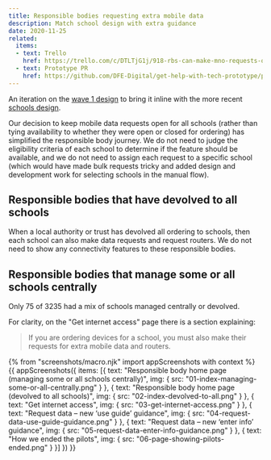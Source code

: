 ```yaml
---
title: Responsible bodies requesting extra mobile data
description: Match school design with extra guidance
date: 2020-11-25
related:
  items:
  - text: Trello
    href: https://trello.com/c/DTLTjG1j/918-rbs-can-make-mno-requests-on-behalf-of-schools
  - text: Prototype PR
    href: https://github.com/DFE-Digital/get-help-with-tech-prototype/pull/26
---
```


An iteration on the [wave 1 design](/pilot-launch/#request-extra-mobile-data) to bring it inline with the more recent [schools design](/mno-for-schools-2/).

Our decision to keep mobile data requests open for all schools (rather than tying availability to whether they were open or closed for ordering) has simplified the responsible body journey. We do not need to judge the eligibility criteria of each school to determine if the feature should be available, and we do not need to assign each request to a specific school (which would have made bulk requests tricky and added design and development work for selecting schools in the manual flow).

## Responsible bodies that have devolved to all schools

When a local authority or trust has devolved all ordering to schools, then each school can also make data requests and request routers. We do not need to show any connectivity features to these responsible bodies.

## Responsible bodies that manage some or all schools centrally

Only 75 of 3235 had a mix of schools managed centrally or devolved.

For clarity, on the "Get internet access" page there is a section explaining:

> If you are ordering devices for a school, you must also make their requests for extra mobile data and routers.

{% from "screenshots/macro.njk" import appScreenshots with context %}
{{ appScreenshots({
  items: [{
      text: "Responsible body home page (managing some or all schools centrally)",
      img: { src: "01-index-managing-some-or-all-centrally.png" }
    }, {
      text: "Responsible body home page (devolved to all schools)",
      img: { src: "02-index-devolved-to-all.png" }
    }, {
      text: "Get internet access",
      img: { src: "03-get-internet-access.png" }
    }, {
      text: "Request data – new ‘use guide’ guidance",
      img: { src: "04-request-data-use-guide-guidance.png" }
    }, {
      text: "Request data – new ‘enter info’ guidance",
      img: { src: "05-request-data-enter-info-guidance.png" }
    }, {
      text: "How we ended the pilots",
      img: { src: "06-page-showing-pilots-ended.png" }
    }]
}) }}
